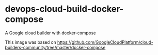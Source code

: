 # devops-cloud-build-docker-compose
A Google cloud builder with docker-compose

This image was based on https://github.com/GoogleCloudPlatform/cloud-builders-community/tree/master/docker-compose
